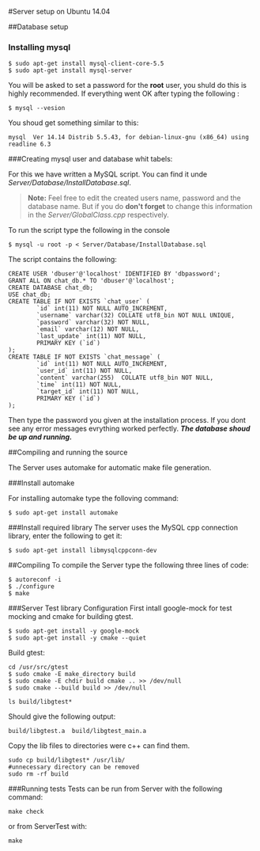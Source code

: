 #Server setup on Ubuntu 14.04

##Database setup

### Installing **mysql**

```
$ sudo apt-get install mysql-client-core-5.5
$ sudo apt-get install mysql-server
```
You will be asked to set a password for the **root** user, you shuld do this is highly recommended.
If everything went OK after typing the following :

```
$ mysql --vesion
```

You shoud get something similar to this:

```
mysql  Ver 14.14 Distrib 5.5.43, for debian-linux-gnu (x86_64) using readline 6.3
```

###Creating mysql user and database whit tabels:

For this we have written a MySQL script. You can find it unde *Server/Database/InstallDatabase.sql*.

> **Note:**
> Feel free to edit the created users name, password and the database name. But if you do **don't forget** to change this information in the *Server/GlobalClass.cpp* respectively.

To run the script type the following in the console
```
$ mysql -u root -p < Server/Database/InstallDatabase.sql
``` 

The script contains the following:
```
CREATE USER 'dbuser'@'localhost' IDENTIFIED BY 'dbpassword';
GRANT ALL ON chat_db.* TO 'dbuser'@'localhost';
CREATE DATABASE chat_db;
USE chat_db;
CREATE TABLE IF NOT EXISTS `chat_user` (
		`id` int(11) NOT NULL AUTO_INCREMENT,
		`username` varchar(32) COLLATE utf8_bin NOT NULL UNIQUE,
		`password` varchar(32) NOT NULL,
		`email` varchar(12) NOT NULL,
		`last_update` int(11) NOT NULL,
		PRIMARY KEY (`id`)
);
CREATE TABLE IF NOT EXISTS `chat_message` (
		`id` int(11) NOT NULL AUTO_INCREMENT,
		`user_id` int(11) NOT NULL,
		`content` varchar(255)  COLLATE utf8_bin NOT NULL,
		`time` int(11) NOT NULL,
		`target_id` int(11) NOT NULL,
		PRIMARY KEY (`id`)
);
```

Then type the password you given at the installation process.
If you dont see any error messages evrything worked perfectly. 
***The database shoud be up and running.***



##Compiling and running the source

The Server uses automake for automatic make file generation.


###Install automake

For installing automake type the folloving command:

```
$ sudo apt-get install automake
```

###Install required library
The server uses the MySQL cpp connection library, enter the following to get it:
```
$ sudo apt-get install libmysqlcppconn-dev
```


##Compiling
To compile the Server type the following three lines of code:
```
$ autoreconf -i
$ ./configure
$ make
```

###Server Test library Configuration
First intall google-mock for test mocking and cmake for building gtest.
```
$ sudo apt-get install -y google-mock
$ sudo apt-get install -y cmake --quiet
```
Build gtest:
```
cd /usr/src/gtest
$ sudo cmake -E make_directory build
$ sudo cmake -E chdir build cmake .. >> /dev/null
$ sudo cmake --build build >> /dev/null
```
```
ls build/libgtest*
```
Should give the following output:
```
build/libgtest.a  build/libgtest_main.a
```
Copy the lib files to directories were c++ can find them.
```
sudo cp build/libgtest* /usr/lib/
#unnecessary directory can be removed
sudo rm -rf build
```

###Running tests
Tests can be run from Server with the following command:
```
make check
```
or from ServerTest with:
```
make
```
